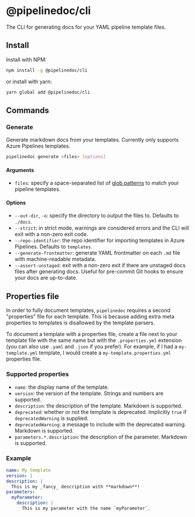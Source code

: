 # @pipelinedoc/cli

The CLI for generating docs for your YAML pipeline template files.

## Install

Install with NPM:

```sh
npm install -g @pipelinedoc/cli
```

or install with yarn:

```sh
yarn global add @pipelinedoc/cli
```

## Commands

### Generate

Generate markdown docs from your templates. Currently only supports Azure Pipelines templates.

```sh
pipelinedoc generate <files> [options]
```

#### Arguments

- `files`: specify a space-separated list of [glob patterns](https://www.npmjs.com/package/glob) to
  match your pipeline templates.

#### Options

- `--out-dir`, `-o`: specify the directory to output the files to. Defaults to `./docs`.
- `--strict`: in strict mode, warnings are considered errors and the CLI will exit with a non-zero
  exit code.
- `--repo-identifier`: the repo identifier for importing templates in Azure Pipelines. Defaults to
  `templates`.
- `--generate-frontmatter`: generate YAML frontmatter on each `.md` file with machine-readable
  metadata.
- `--assert-unstaged`: exit with a non-zero exit if there are unstaged docs files after generating
  docs. Useful for pre-commit Git hooks to ensure your docs are up-to-date.

## Properties file

In order to fully document templates, `pipelinedoc` requires a second "properties" file for each
template. This is because adding extra meta properties to templates is disallowed by the template
parsers.

To document a template with a properties file, create a file next to your template file with the
same name but with the `.properties.yml` extension (you can also use `.yaml` and `.json` if you
prefer). For example, if I had a `my-template.yml` template, I would create a
`my-template.properties.yml` properties file.

### Supported properties

- `name`: the display name of the template.
- `version`: the version of the template. Strings and numbers are supported.
- `description`: the description of the template. Markdown is supported.
- `deprecated`: whether or not the template is deprecated. Implicitly `true` if `deprecatedWarning`
  is supplied.
- `deprecatedWarning`: a message to include with the deprecated warning. Markdown is supported.
- `parameters.*.description`: the description of the parameter. Markdown is supported.

### Example

```yaml
name: My template
version: 1
description: |
  This is my _fancy_ description with **markdown**!
parameters:
  myParameter:
    description: |
      This is my parameter with the name `myParameter`.
```
